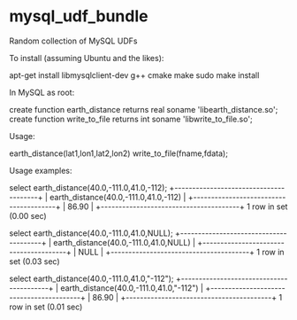 # mysql_udf_bundle
Random collection of MySQL UDFs

To install (assuming Ubuntu and the likes):

apt-get install libmysqlclient-dev g++
cmake
make
sudo make install

In MySQL as root:

create function earth_distance returns real soname 'libearth_distance.so';
create function write_to_file returns int soname 'libwrite_to_file.so';

Usage:

earth_distance(lat1,lon1,lat2,lon2)
write_to_file(fname,fdata);

Usage examples:

select earth_distance(40.0,-111.0,41.0,-112);
+---------------------------------------+
| earth_distance(40.0,-111.0,41.0,-112) |
+---------------------------------------+
|                                 86.90 |
+---------------------------------------+
1 row in set (0.00 sec)

select earth_distance(40.0,-111.0,41.0,NULL);
+---------------------------------------+
| earth_distance(40.0,-111.0,41.0,NULL) |
+---------------------------------------+
|                                  NULL |
+---------------------------------------+
1 row in set (0.03 sec)

select earth_distance(40.0,-111.0,41.0,"-112");
+-----------------------------------------+
| earth_distance(40.0,-111.0,41.0,"-112") |
+-----------------------------------------+
|                                   86.90 |
+-----------------------------------------+
1 row in set (0.01 sec)

